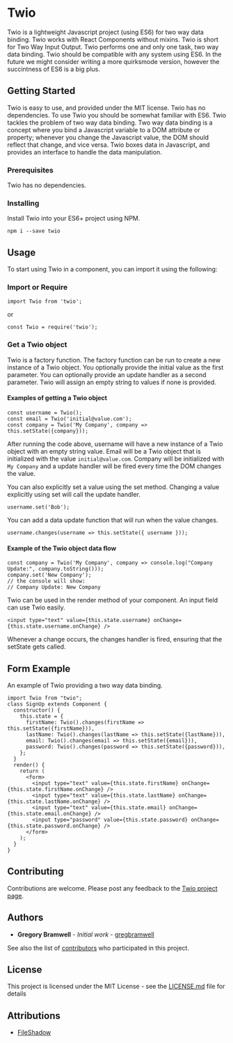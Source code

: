 # Twio

Twio is a lightweight Javascript project (using ES6) for two way data binding. Twio works with React Components without mixins. Twio is short for Two Way Input Output. Twio performs one and only one task, two way data binding. Twio should be compatible with any system using ES6. In the future we might consider writing a more quirksmode version, however the succintness of ES6 is a big plus.

## Getting Started

Twio is easy to use, and provided under the MIT license. Twio has no dependencies. To use Twio you should be somewhat familiar with ES6. Twio tackles the problem of two way data binding. Two way data binding is a concept where you bind a Javascript variable to a DOM attribute or property; whenever you change the Javascript value, the DOM should reflect that change, and vice versa. Twio boxes data in Javascript, and provides an interface to handle the data manipulation.

### Prerequisites

Twio has no dependencies.

### Installing

Install Twio into your ES6+ project using NPM.

```
npm i --save twio
```

## Usage

To start using Twio in a component, you can import it using the following:

### Import or Require

```
import Twio from 'twio';
```

or

```
const Twio = require('twio');
```

### Get a Twio object

Twio is a factory function. The factory function can be run to create a new instance of a Twio object.  You optionally provide the initial value as the first parameter. You can optionally provide an update handler as a second parameter. Twio will assign an empty string to values if none is provided.

#### Examples of getting a Twio object

```
const username = Twio();
const email = Twio('initial@value.com');
const company = Twio('My Company', company => this.setState({company}));
```

After running the code above, username will have a new instance of a Twio object with an empty string value. Email will be a Twio object that is initialized with the value `initial@value.com`. Company will be initialized with `My Company` and a update handler will be fired every time the DOM changes the value. 

You can also explicitly set a value using the set method. Changing a value explicitly using set will call the update handler.

```
username.set('Bob');
```

You can add a data update function that will run when the value changes.

```
username.changes(username => this.setState({ username }));
```

#### Example of the Twio object data flow

```
const company = Twio('My Company', company => console.log("Company Update:", company.toString()));
company.set('New Company');
// the console will show:
// Company Update: New Company
```

Twio can be used in the render method of your component. An input field can use Twio easily.

```
<input type="text" value={this.state.username} onChange={this.state.username.onChange} />
```

Whenever a change occurs, the changes handler is fired, ensuring that the setState gets called.

## Form Example

An example of Twio providing a two way data binding.

```
import Twio from "twio";
class SignUp extends Component {
  constructor() {
    this.state = {
      firstName: Twio().changes(firstName => this.setState({firstName})),
      lastName: Twio().changes(lastName => this.setState({lastName})),
      email: Twio().changes(email => this.setState({email})),
      password: Twio().changes(password => this.setState({password})),
    };
  }
  render() {
    return (
      <form>
        <input type="text" value={this.state.firstName} onChange={this.state.firstName.onChange} />
        <input type="text" value={this.state.lastName} onChange={this.state.lastName.onChange} />
        <input type="text" value={this.state.email} onChange={this.state.email.onChange} />
        <input type="password" value={this.state.password} onChange={this.state.password.onChange} />
      </form>
    );
  }
}
```

## Contributing

Contributions are welcome. Please post any feedback to the [Twio project page](https://github.com/gregbramwell/twio).

## Authors

* **Gregory Bramwell** - *Initial work* - [gregbramwell](https://github.com/gregbramwell)

See also the list of [contributors](https://github.com/gregbramwell/twio/contributors) who participated in this project.

## License

This project is licensed under the MIT License - see the [LICENSE.md](LICENSE.md) file for details

## Attributions

- [FileShadow](https://www.fileshadow.com)